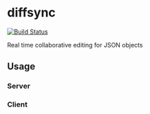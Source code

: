 # diffsync

[![Build Status](https://travis-ci.org/janmonschke/diffsync.svg?branch=master)](https://travis-ci.org/janmonschke/diffsync.js)

Real time collaborative editing for JSON objects

## Usage

### Server

### Client
